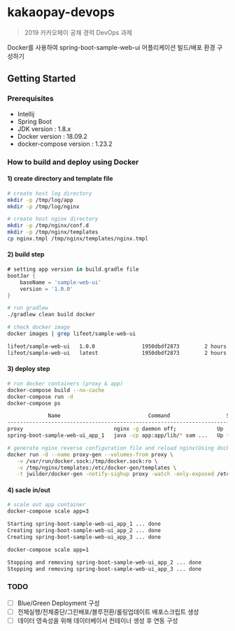 # kakaopay-devops
> 2019 카카오페이 공채 경력 DevOps 과제

Docker를 사용하여 spring-boot-sample-web-ui 어플리케이션 빌드/배포 환경 구성하기

## Getting Started

### Prerequisites
- Intellij
- Spring Boot
- JDK version : 1.8.x
- Docker version : 18.09.2
- docker-compose version : 1.23.2


### How to build and deploy using Docker


#### 1) create directory and template file
```bash
# create host log directory
mkdir -p /tmp/log/app
mkdir -p /tmp/log/nginx

# create host nginx directory
mkdir -p /tmp/nginx/conf.d
mkdir -p /tmp/nginx/templates
cp nginx.tmpl /tmp/nginx/templates/nginx.tmpl
```
#### 2) build step

```groovy
# setting app version in build.gradle file
bootJar {
    baseName = 'sample-web-ui'
    version = '1.0.0'
}
```
```bash
# run gradlew
./gradlew clean build docker
```
```bash
# check docker image
docker images | grep lifeot/sample-web-ui

lifeot/sample-web-ui   1.0.0               1950dbdf2873        2 hours ago         126MB
lifeot/sample-web-ui   latest              1950dbdf2873        2 hours ago         126MB

```
#### 3) deploy step
``` bash
# run docker containers (proxy & app)
docker-compose build --no-cache
docker-compose run -d
docker-compose ps

             Name                            Command                  State                Ports
---------------------------------------------------------------------------------------------------------
proxy                             nginx -g daemon off;             Up             0.0.0.0:80->80/tcp
spring-boot-sample-web-ui_app_1   java -cp app:app/lib/* sam ...   Up (healthy)   0.0.0.0:32850->8080/tcp

# generate nginx reverse configuration file and reload nginx(Using docker-gen)
docker run -d --name proxy-gen --volumes-from proxy \
   -v /var/run/docker.sock:/tmp/docker.sock:ro \
   -v /tmp/nginx/templates:/etc/docker-gen/templates \
   -t jwilder/docker-gen -notify-sighup proxy -watch -only-exposed /etc/docker-gen/templates/nginx.tmpl /etc/nginx/conf.d/default.conf
```

#### 4) sacle in/out
```bash
# scale out app container
docker-compose scale app=3

Starting spring-boot-sample-web-ui_app_1 ... done
Creating spring-boot-sample-web-ui_app_2 ... done
Creating spring-boot-sample-web-ui_app_3 ... done

docker-compose scale app=1

Stopping and removing spring-boot-sample-web-ui_app_2 ... done
Stopping and removing spring-boot-sample-web-ui_app_3 ... done
````


### TODO
- [ ] Blue/Green Deployment 구성
- [ ] 전체실행/전체중단/그린배포/블루전환/롤링업데이트 배포스크립트 생성
- [ ] 데이터 영속성을 위해 데이터베이서 컨테이너 생성 후 연동 구성